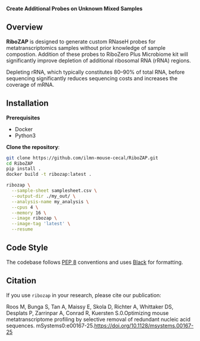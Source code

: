 **Create Additional Probes on Unknown Mixed Samples**

## Overview

**RiboZAP** is designed to generate custom RNaseH probes for metatranscriptomics samples without prior knowledge of sample compostion. Addition of these probes to RiboZero Plus Microbiome kit will significantly improve depletion of additional ribosomal RNA (rRNA) regions.

Depleting rRNA, which typically constitutes 80–90% of total RNA, before sequencing significantly reduces sequencing costs and increases the coverage of mRNA.


## Installation

**Prerequisites**

- Docker
- Python3

**Clone the repository**:

```bash
git clone https://github.com/ilmn-mouse-cecal/RiboZAP.git
cd RiboZAP
pip install .
docker build -t ribozap:latest .

ribozap \
  --sample-sheet samplesheet.csv \
  --output-dir ./my_out/ \
  --analysis-name my_analysis \
  --cpus 4 \
  --memory 16 \
  --image ribozap \
  --image-tag 'latest' \
  --resume
```


## Code Style

The codebase follows [PEP 8](https://peps.python.org/pep-0008/) conventions and uses [Black](https://github.com/psf/black) for formatting.

## Citation

If you use `ribozap` in your research, please cite our publication:

Roos M, Bunga S, Tan A, Maissy E, Skola D, Richter A, Whittaker DS, Desplats P, Zarrinpar A, Conrad R, Kuersten S.0.Optimizing mouse metatranscriptome profiling by selective removal of redundant nucleic acid sequences. mSystems0:e00167-25.https://doi.org/10.1128/msystems.00167-25